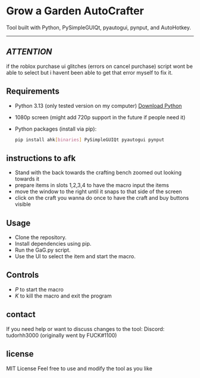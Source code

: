 # Grow a Garden AutoCrafter

Tool built with Python, PySimpleGUIQt, pyautogui, pynput, and AutoHotkey.

---

## *ATTENTION*
if the roblox purchase ui glitches (errors on cancel purchase) script wont be able to select but i havent been able to get that error myself to fix it.

## Requirements

- Python 3.13 (only tested version on my computer)
  [Download Python](https://www.python.org/downloads/)

- 1080p screen (might add 720p support in the future if people need it)

- Python packages (install via pip):  
  ```bash
  pip install ahk[binaries] PySimpleGUIQt pyautogui pynput
  
## instructions to afk
  - Stand with the back towards the crafting bench zoomed out looking towards it
  - prepare items in slots 1,2,3,4 to have the macro input the items
  - move the window to the right until it snaps to that side of the screen
  - click on the craft you wanna do once to have the craft and buy buttons visible
    
## Usage
- Clone the repository.
- Install dependencies using pip.
- Run the GaG.py script.
- Use the UI to select the item and start the macro.

## Controls
- *P* to start the macro
- *K* to kill the macro and exit the program

## contact
If you need help or want to discuss changes to the tool:
Discord: tudorhh3000 (originally went by FUCK#1100)

## license
MIT License
Feel free to use and modify the tool as you like

